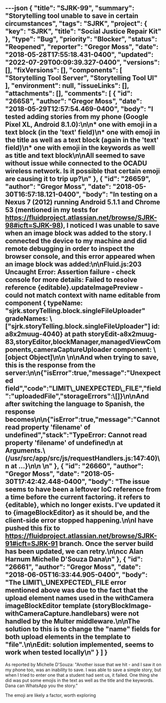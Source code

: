 ---json
{
  "title": "SJRK-99",
  "summary": "Storytelling tool unable to save in certain circumstances",
  "tags": "SJRK",
  "project": {
    "key": "SJRK",
    "title": "Social Justice Repair Kit"
  },
  "type": "Bug",
  "priority": "Blocker",
  "status": "Reopened",
  "reporter": "Gregor Moss",
  "date": "2018-05-28T17:55:18.431-0400",
  "updated": "2022-07-29T00:09:39.327-0400",
  "versions": [],
  "fixVersions": [],
  "components": [
    "Storytelling Tool Server",
    "Storytelling Tool UI"
  ],
  "environment": null,
  "issueLinks": [],
  "attachments": [],
  "comments": [
    {
      "id": "26658",
      "author": "Gregor Moss",
      "date": "2018-05-29T12:57:54.469-0400",
      "body": "I tested adding stories from my phone (Google Pixel XL, Android 8.1.0):\n\n* one with emoji in a text block (in the 'text' field)\n* one with emoji in the title as well as a text block (again in the 'text' field)\n* one with emoji in the keywords as well as title and text block\n\nAll seemed to save without issue while connected to the OCADU wireless network. Is it possible that certain emoji are causing it to trip up?\n"
    },
    {
      "id": "26659",
      "author": "Gregor Moss",
      "date": "2018-05-30T16:57:18.121-0400",
      "body": "In testing on a Nexus 7 (2012) running Android 5.1.1 and Chrome 53 (mentioned in my tests for <https://fluidproject.atlassian.net/browse/SJRK-98#icft=SJRK-98>), I noticed I was unable to save when an image block was added to the story. I connected the device to my machine and did remote debugging in order to inspect the browser console, and this error appeared when an image block was added:\n\nFluid.js:203 Uncaught Error: Assertion failure - check console for more details: Failed to resolve reference {editable}.updateImagePreview - could not match context with name editable from component { typeName: \"sjrk.storyTelling.block.singleFileUploader\" gradeNames: \\[\"sjrk.storyTelling.block.singleFileUploader\"] id: a8x2muug-4040} at path storyEdit-a8x2muug-83,storyEditor,blockManager,managedViewComponents,cameraCaptureUploader component: \\[object Object]\n\n \n\nAnd when trying to save, this is the response from the server:\n\n{\"isError\":true,\"message\":\"Unexpected field\",\"code\":\"LIMIT\\_UNEXPECTED\\_FILE\",\"field\":\"uploadedFile\",\"storageErrors\":\\[]}\n\nAnd after switching the language to Spanish, the response becomes\n\n{\"isError\":true,\"message\":\"Cannot read property 'filename' of undefined\",\"stack\":\"TypeError: Cannot read property 'filename' of undefined\\n at Arguments.\\<anonymous> (/usr/src/app/src/js/requestHandlers.js:147:40)\\n at ...}\n\n \n"
    },
    {
      "id": "26660",
      "author": "Gregor Moss",
      "date": "2018-05-30T17:42:42.448-0400",
      "body": "The issue seems to have been a leftover IoC reference from a time before the current factoring. it refers to {editable}, which no longer exists. I've updated it to {imageBlockEditor} as it should be, and the client-side error stopped happening.\n\nI have pushed this fix to <https://fluidproject.atlassian.net/browse/SJRK-91#icft=SJRK-91> branch. Once the server build has been updated, we can retry.\n\ncc Alan Harnum Michelle D'Souza Dana\n"
    },
    {
      "id": "26661",
      "author": "Gregor Moss",
      "date": "2018-06-05T16:33:44.905-0400",
      "body": "The LIMIT\\_UNEXPECTED\\_FILE error mentioned above was due to the fact that the upload element names used in the withCamera imageBlockEditor template (storyBlockImage-withCameraCapture.handlebars) were not handled by the Multer middleware.\n\nThe solution to this is to change the \"name\" fields for both upload elements in the template to \"file\".\n\nEdit: solution implemented, seems to work when tested locally\n"
    }
  ]
}
---
As reported by Michelle D'Souza: "Another issue that we hit - and I saw it on my phone too, was an inability to save. I was able to save a simple story, but when I tried to enter one that a student had sent us, it failed. One thing she did was put some emojis in the text as well as the title and the keywords. Dana can WhatsApp you the story."

The emoji are likely a factor, worth exploring

        
